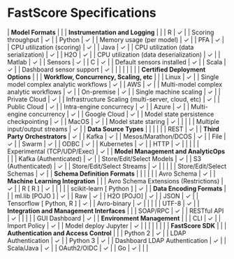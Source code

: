 # FastScore Specifications


| **Model Formats** |  |  | **Instrumentation and Logging** |  |
| R | ✓ |  | Scoring throughput | ✓ |
| Python | ✓ |  | Memory usage (per model) | ✓ |
| PFA | ✓ |  | CPU utilization (scoring) | ✓ |
| Java | ✓ |  | CPU utilization (data serialization) | ✓ |
| H2O | ✓ |  | CPU utilization (data deserialization) | ✓ |
| Matlab | ✓ |  | Sensors | ✓ |
| C | ✓ |  | Default sensors installed | ✓ |
| Scala | ✓ |  | Dashboard sensor support | ✓ |
|  |  |  |  |  |
| **Certified Deployment Options** |  |  | **Workflow, Concurrency, Scaling, etc** |  |
| Linux | ✓ |  | Single model complex analytic workflows | ✓ |
| AWS | ✓ |  | Multi-model complex analytic workflows | ✓ |
| On-premise | ✓ |  | Single machine scaling | ✓ |
| Private Cloud | ✓ |  | Infrastructure Scaling (multi-server, cloud, etc) | ✓ |
| Public Cloud | ✓ |  | Intra-engine concurrecy | ✓ |
| Azure | ✓ |  | Multi-engine concurrency | ✓ |
| Google Cloud | ✓ |  | Model state persistence checkpointing | ✓ |
| MacOS | ✓ |  | Model state staring | ✓ |
|  |  |  | Multiple input/output streams | ✓ |
| **Data Source Types** |  |  |  |  |
| REST | ✓ |  | **Third Party Orchestrators** | ✓ |
| Kafka | ✓ |  | Mesos/Marathon/DCOS | ✓ |
| File | ✓ |  | Swarm | ✓ |
| ODBC | ✓ |  | Kubernetes | ✓ |
| HTTP | ✓ |  |  |  |
| Experimental (TCP/UDP/Exec) | ✓ |  | **Model Management and AnalyticOps** |  |
| Kafka (Authenticated) | ✓ |  | Store/Edit/Select Models | ✓ |
| S3 (Authenticated) | ✓ |  | Store/Edit/Select Streams | ✓ |
|  |  |  | Store/Edit/Select Schemas | ✓ |
| **Schema Definition Formats** |  |  |  |  |
| Avro Schema | ✓ |  | **Machine Learning Integration** |  |
| Avro Schema Extensions (Restrictions) | ✓ |  | R [ R ] | ✓ |
|  |  |  | scikit-learn [ Python ] | ✓ |
| **Data Encoding Formats** |  |  | ml.lib [POJO ] | ✓ |
| Raw | ✓ |  | H2O [POJO] | ✓ |
| JSON | ✓ |  | Tensorflow [ Python, R ] | ✓ |
| Avro-binary | ✓ |  |  |  |
| UTF-8 | ✓ |  | **Integration and Management Interfaces** |  |
| SOAP/RPC | ✓ |  | RESTful API | ✓ |
|  |  |  | GUI Dashboard | ✓ |
| **Environment Management** |  |  | CLI | ✓ |
| Import Policy | ✓ |  | Model deploy Jupyter | ✓ |
|  |  |  |  |  |
| **FastScore SDK** |  |  | **Authentication and Access Control** |  |
| Python 2 | ✓ |  | LDAP Authentication | ✓ |
| Python 3 | ✓ |  | Dashboard LDAP Authentication | ✓ |
| Scala/Java | ✓ |  | OAuth2/OIDC | ✓ |
| Go | ✓ |  |  |
